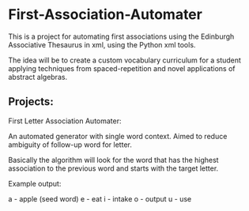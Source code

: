 First-Association-Automater
===========================

This is a project for automating first associations using the Edinburgh Associative Thesaurus in xml, using the Python xml tools.

The idea will be to create a custom vocabulary curriculum for a student applying techniques from spaced-repetition and novel applications of abstract algebras. 

Projects:
---------


First Letter Association Automater:

An automated generator with single word context.  Aimed to reduce ambiguity of follow-up word for letter.

Basically the algorithm will look for the word that has the highest association to the previous word and starts with the target letter.

Example output:

a - apple (seed word)
e - eat
i - intake
o - output
u - use
